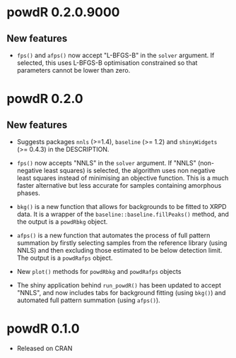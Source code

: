 # powdR 0.2.0.9000

## New features

*  `fps()` and `afps()` now accept "L-BFGS-B" in the `solver` argument. If selected, this uses
   L-BFGS-B optimisation constrained so that parameters cannot be lower than zero.

# powdR 0.2.0

## New features

*   Suggests packages `nnls` (>=1.4), `baseline` (>= 1.2) and `shinyWidgets` (>= 0.4.3) in
    the DESCRIPTION.

*   `fps()` now accepts "NNLS" in the `solver` argument. If "NNLS" (non-negative least
    squares) is selected, the algorithm uses non negative least squares instead of
    minimising an objective function. This is a much faster alternative but less
    accurate for samples containing amorphous phases.
    
*   `bkg()` is a new function that allows for backgrounds to be fitted to XRPD data.
    It is a wrapper of the `baseline::baseline.fillPeaks()` method, and the output is
    a `powdRbkg` object.
    
*   `afps()` is a new function that automates the process of full pattern
    summation by firstly selecting samples from the reference library (using NNLS) and
    then excluding those estimated to be below detection limit. The output is a `powdRafps`
    object.
    
*   New `plot()` methods for `powdRbkg` and `powdRafps` objects 
    
*   The shiny application behind `run_powdR()` has been updated to accept "NNLS", and
    now includes tabs for background fitting (using `bkg()`) and automated full pattern
    summation (using `afps()`).
    
# powdR 0.1.0

*   Released on CRAN
